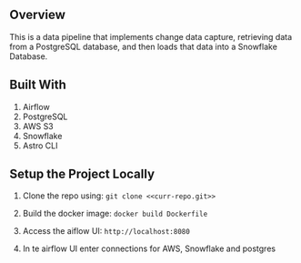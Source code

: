 Overview
-----------
This is a data pipeline that implements change data capture, retrieving data from a PostgreSQL database, and then loads that data into a Snowflake Database.

Built With
-------------
1. Airflow
2. PostgreSQL
3. AWS S3
4. Snowflake
5. Astro CLI


Setup the Project Locally
----------------------------
1. Clone the repo using:
    ```git clone <<curr-repo.git>>```

2. Build the docker image:
    ```docker build Dockerfile```

3. Access the aiflow UI:
    ```http://localhost:8080```

4. In te airflow UI enter connections for AWS, Snowflake and postgres
